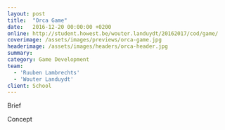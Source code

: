 ```yaml
---
layout: post
title:  "Orca Game"
date:   2016-12-20 00:00:00 +0200
online: http://student.howest.be/wouter.landuydt/20162017/cod/game/
coverimage: /assets/images/previews/orca-game.jpg
headerimage: /assets/images/headers/orca-header.jpg
summary:
category: Game Development
team:
  - 'Ruuben Lambrechts'
  - 'Wouter Landuydt'
client: School
---
```


<span class="post-content-text-subtitle" >Brief</span><br/>


<span class="post-content-text-subtitle" >Concept</span><br/>
